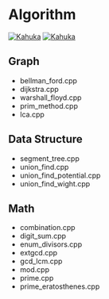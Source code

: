 # Algorithm

[![Kahuka](https://img.shields.io/endpoint?url=https%3A%2F%2Fatcoder-badges.now.sh%2Fapi%2Fatcoder%2Fjson%2FKahuka)](https://atcoder.jp/users/Kahuka)
[![Kahuka](https://img.shields.io/endpoint?url=https%3A%2F%2Fatcoder-badges.now.sh%2Fapi%2Fcodeforces%2Fjson%2FKahuka)](https://codeforces.com/profile/Kahuka)

## Graph
- bellman_ford.cpp
- dijkstra.cpp
- warshall_floyd.cpp
- prim_method.cpp
- lca.cpp




## Data Structure
- segment_tree.cpp
- union_find.cpp
- union_find_potential.cpp
- union_find_wight.cpp


## Math
- combination.cpp
- digit_sum.cpp
- enum_divisors.cpp
- extgcd.cpp
- gcd_lcm.cpp
- mod.cpp
- prime.cpp
- prime_eratosthenes.cpp






